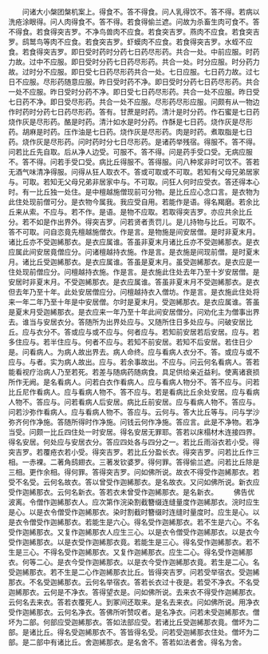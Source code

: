 <!-- { "loadSidebar": true } -->
　　问诸大小槃团槃机案上。得食不。答不得食。问人乳得饮不。答不得。若病以洗疮涂眼得。问人肉得食不。答不得。若食得偷兰遮。问故为杀畜生肉可食不。答不得食。若食得突吉罗。不净鸟兽肉不应食。若食突吉罗。燕肉不应食。若食突吉罗。鸱鹫鸟等肉不应食。若食突吉罗。虾蟆肉不应食。若食得突吉罗。水蛭不应食。若食得突吉罗。即日受时药时分药七日药尽形药。共合一处。中前应服。时药力故。过中不应服。即日受时分药七日药尽形药。共合一处。时分应服。时分药力故。过时分不应服。即日受七日药尽形药共合一处。七日应服。七日药力故。过七日不应服。尽形药随意应服。昨日受时药不净。即日受时分药七日药尽形药。共合一处不应服。昨日受时分药不净。即日受七日药尽形药。共合一处不应服。昨日受七日药不净。即日受尽形药。共合一处不应服。尽形药尽形应服。问颇有从一物边作时药时分药七日药尽形药。答有。甘蔗是时药。清汁是时分药。作石蜜是七日药烧作灰是尽形药。酪是时药。清汁如水是时分药。作酥是七日药。烧作灰是尽形药。胡麻是时药。压作油是七日药。烧作灰是尽形药。肉是时药。煮取脂是七日药。烧作灰是尽形药。问时药时分七日尽形药。是诸药举残宿。得服不。答不得。问若比丘先自取。后从净人边受。可服不。答不得。问是药手受口受。无病应服不。答不得。问若手受口受。病比丘得服不。答得服。问八种浆非时可饮不。答若无酒气味清净得服。问得从狂人取衣不。答或可取或不可取。若知有父母兄弟居家与。可取。若知无父母兄弟非居家中与。不可取。问狂人何时应受衣。答还得本心时。有一比丘独一处住。是中檀越施僧现前可分物。是比丘应心念口言。是衣物为此住处现前僧可分。是衣物今属我。我应受自用。若能作是语。得名羯磨。若余比丘来从索。不应与。若不作。是语。是物不应取。若取得突吉罗。亦应共余比丘分。若不如是作出界外。得突吉罗。问若贤者责罚儿。是儿持物与比丘。可取不。答不可取。问自恣竟先檀越施僧衣。作是言。是物施是间安居僧。是时非夏末月。诸比丘亦不受迦絺那衣。是衣应属谁。答虽非夏末月诸比丘亦不受迦絺那衣。是衣应属此间安居竟僧应分。问诸檀越持衣施。作是言。是衣施是间现前僧。是时夏末月。诸比丘受迦絺那衣。是衣应属谁。答虽是夏末月。虽受迦絺那衣。是衣应是一住处现前僧应分。问檀越持衣施。作是言。是衣施此住处去年乃至十岁安居僧。是安居时非夏末月。不受迦絺那衣。是衣应属谁。答虽非夏末月不受迦絺那衣。是衣但去年乃至十年。此处安居僧应分。问檀越持衣入僧坊。作是言。是衣施此住处将来一年二年乃至十年是中安居僧。尔时是夏末月。受迦絺那衣。是衣应属谁。答虽是夏末月受迦絺那衣。是衣应来一年乃至十年此间安居僧分。问劝化主为僧事出界去。谁当与安居衣分。答随所为出界处应与。又随所住日多处应与。问破安居比丘。应与衣分不。答或应与或不应与。何者应与。若知前安居若后安居。应与。若多住应与。若半住应与。何者不应与。若知不前安居。若知不后安居。若住日少是。问看病人。为病人故出界去。病人命终。应与看病人衣分不。答。或应与或不应与。与者。实为病人故出。应与。若余事故出。不应与。问云何名看病人。答若能看视疗治病人乃至若死。若差与随病药随病食。具足供给亲近益利。使离诸衰损所作无阙。是名看病人。问若白衣作看病人。应与看病人物分不。答不应与。问若比丘尼作看病人。应与看病人物不。答不应与。若是看病比丘余处安居。应与看病人物不。答应与。问若看病人后安居。病比丘前安居。应与看病人物不。答应与。问若沙弥作看病人。应与看病人物不。答应与。云何与。答大比丘等与。问与学沙弥齐何作净施。答随所得时作净施。问钱云何作净施。答应言。此是不净物。若净当受。问颇一比丘四住处一时安居。得名安居无罪耶。答若以床榻材木连接四界。得名安居。何处应与安居衣分。答应四处各与四分之一。若比丘雨浴衣若小受。得突吉罗。若覆疮衣若小受。得突吉罗。若比丘分盈长衣。得突吉罗。问若比丘作三相。一赤裸。二著角鸱翅衣。三著发钦婆罗。得何罪。答得偷兰遮。问若比丘除是三相。更作余相。得何罪。答得突吉罗。问如佛所说。故衣不得受作迦絺那衣。若受不名受。云何名故衣。答以曾受作迦絺那衣。是名故衣。又问如佛所说。新衣应受作迦絺那衣。云何名新衣。答若衣未曾受作迦絺那衣。是名新衣。
　　佛告优波离。令僧作迦絺那衣人。应次第作浣染割截簪缀连缝量度作迦絺那衣。浣时应生是心。以是衣令僧受作迦絺那衣。染时割截时簪缀时连缝时量度时。应生是心。以是衣令僧受作迦絺那衣。若能生是六心。得名受作迦絺那衣。若不生是六心。不名受作迦絺那衣。又复作迦絺那衣人应生三心。以是衣令僧受作迦絺那衣。以是衣今受作迦絺那衣。以是衣受作迦絺那衣竟。若能生是三心。得名受作迦絺那衣。若不生是三心。不得名受作迦絺那衣。又复作迦絺那衣。应生二心。得名受作迦絺那衣。何等二心。是衣今受作迦絺那衣。以是衣今受作迦絺那衣竟。若生是二心。名受迦絺那衣。若不生是二心作迦絺那衣比丘。皆得突吉罗。问若受举宿衣。受迦絺那衣。不名受迦絺那衣。云何名举宿衣。答若长衣过十夜是。若受不净衣。不名受迦絺那衣。云何是不净衣。答得望衣是。问如佛所说。去来衣不得受作迦絺那衣。云何名去来衣。答若衣覆死人。到冢间还取来。是名去来衣。问如佛所说。用净衣受作迦絺那衣。云何名净衣。答佛所听赞叹者。是名净衣。问若未受迦絺那衣。僧坏为二部。何部应受迦絺那衣。答如法部应受。若诸比丘受迦絺那衣竟。僧坏为二部。是诸比丘。得名受迦絺那衣不。答皆得名受。问若受迦絺那衣住处。僧坏为二部。是二部中有诸比丘。舍迦絺那衣。是名舍不。答若如法者舍。得名为舍。
